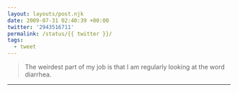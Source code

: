```yaml
---
layout: layouts/post.njk
date: 2009-07-31 02:40:39 +00:00
twitter: '2943516711'
permalink: /status/{{ twitter }}/
tags: 
  - tweet
---
```


> The weirdest part of my job is that I am regularly looking at the word diarrhea.

---
